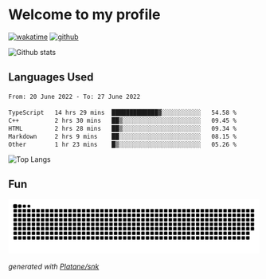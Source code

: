 # Welcome to my profile

[![wakatime](https://wakatime.com/badge/user/82c377cd-a54c-404c-b7df-177b313ca539.svg)](https://wakatime.com/@82c377cd-a54c-404c-b7df-177b313ca539)
[![github](https://img.shields.io/github/followers/xinthose?logo=github&style=plastic)](https://github.com/alanhamlett?tab=followers)

![Github stats](https://github-readme-stats.vercel.app/api?username=xinthose&show_icons=true&theme=radical&count_private=true)

## Languages Used

<!--START_SECTION:waka-->

```text
From: 20 June 2022 - To: 27 June 2022

TypeScript   14 hrs 29 mins  █████████████▓░░░░░░░░░░░   54.58 %
C++          2 hrs 30 mins   ██▒░░░░░░░░░░░░░░░░░░░░░░   09.45 %
HTML         2 hrs 28 mins   ██▒░░░░░░░░░░░░░░░░░░░░░░   09.34 %
Markdown     2 hrs 9 mins    ██░░░░░░░░░░░░░░░░░░░░░░░   08.15 %
Other        1 hr 23 mins    █▒░░░░░░░░░░░░░░░░░░░░░░░   05.26 %
```

<!--END_SECTION:waka-->

![Top Langs](https://github-readme-stats.vercel.app/api/top-langs/?username=xinthose)

## Fun
![github contribution grid snake animation](https://raw.githubusercontent.com/xinthose/xinthose/output/github-contribution-grid-snake.svg)

_generated with [Platane/snk](https://github.com/Platane/snk)_
